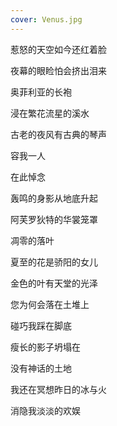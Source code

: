 ```yaml
---
cover: Venus.jpg
---
```

惹怒的天空如今还红着脸

夜幕的眼睑怕会挤出泪来

奥菲利亚的长袍

浸在繁花流星的溪水

古老的夜风有古典的琴声

容我一人

在此悼念

轰鸣的身影从地底升起

阿芙罗狄特的华裳笼罩

凋零的落叶

夏至的花是骄阳的女儿

金色的叶有天堂的光泽

您为何会落在土堆上

碰巧我踩在脚底

瘦长的影子坍塌在

没有神话的土地

我还在冥想昨日的冰与火

消隐我淡淡的欢娱